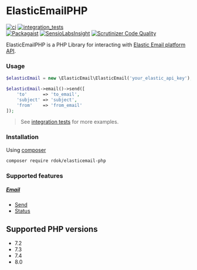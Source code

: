 # ElasticEmailPHP 
[![ci][ci_badge]][ci]
[![integration_tests][integration_tests_badge]][integration_tests]  
[![Packagaist][packagist_badge]][packagist]
[![SensioLabsInsight](https://insight.sensiolabs.com/projects/386386ba-fbe5-4a50-a51c-07bfd7b3617f/mini.png)](https://insight.sensiolabs.com/projects/386386ba-fbe5-4a50-a51c-07bfd7b3617f)
[![Scrutinizer Code Quality](https://scrutinizer-ci.com/g/rdok/elasticemail-php/badges/quality-score.png?b=main)](https://scrutinizer-ci.com/g/rdok/elasticemail-php/?branch=main)
  
ElasticEmailPHP is a PHP Library for interacting with [Elastic Email platform API](http://api.elasticemail.com/public/help).

### Usage
```php
$elasticEmail = new \ElasticEmail\ElasticEmail('your_elastic_api_key');

$elasticEmail->email()->send([
    'to'      => 'to_email',
    'subject' => 'subject',
    'from'    => 'from_email'
]);
```
> See [integration tests](https://github.com/rdok/elasticemail-php/tree/main/tests/Integration/Email) for more examples.

### Installation
Using [composer](https://getcomposer.org/download/)
```bash
composer require rdok/elasticemail-php
```

### Supported features
##### [Email](http://api.elasticemail.com/public/help#Email_header)
- [Send](http://api.elasticemail.com/public/help#Email_Send)
- [Status](http://api.elasticemail.com/public/help#Email_Status)


## Supported PHP versions
- 7.2
- 7.3
- 7.4
- 8.0

[packagist]: https://packagist.org/packages/rdok/elasticemail-php
[packagist_badge]: https://img.shields.io/badge/Packagist-grey?style=flat-square&logo=packagist
[ci]: https://github.com/rdok/elasticemail-php/actions/workflows/ci.yml
[ci_badge]: https://github.com/rdok/elasticemail-php/actions/workflows/ci.yml/badge.svg
[integration_tests]: https://github.com/rdok/elasticemail-php/actions/workflows/integration-tests.yml
[integration_tests_badge]: https://github.com/rdok/elasticemail-php/actions/workflows/integration-tests.yml/badge.svg
